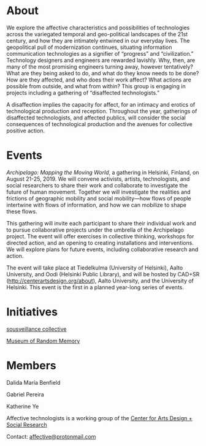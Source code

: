 # About

We explore the affective characteristics and possibilities of technologies across the variegated temporal and geo-political landscapes of the 21st century, and how they are intimately entwined in our everyday lives. The geopolitical pull of modernization continues, situating information communication technologies as a signifier of “progress” and “civilization.” Technology designers and engineers are rewarded lavishly. Why, then, are many of the most promising engineers turning away, however tentatively? What are they being asked to do, and what do they know needs to be done? How are they affected, and who does their work affect? What actions are possible from outside, and what from within? This group is engaging in projects including a gathering of “disaffected technologists.” 

A disaffection implies the capacity for affect, for an intimacy and erotics of technological production and reception. Throughout the year, gatherings of disaffected technologists, and affected publics, will consider the social consequences of technological production and the avenues for collective positive action.

# Events

_Archipelago: Mapping the Moving World_, a gathering in Helsinki, Finland, on August 21-25, 2019. We will convene activists, artists, technologists, and social researchers to share their work and collaborate to investigate the future of human movement. Together we will investigate the realities and frictions of geographic mobility and social mobility—how flows of people intertwine with flows of information, and how we can mobilize to shape these flows.

This gathering will invite each participant to share their individual work and to pursue collaborative projects under the umbrella of the Archipelago project. The event will offer exercises in collective thinking, workshops for directed action, and an opening to creating installations and interventions. We will explore plans for future events, including collaborative research and action.

The event will take place at Tiedelkulma (University of Helsinki), Aalto University, and Oodi (Helsinki Public Library), and will be hosted by CAD+SR (http://centerartsdesign.org/about), Aalto University, and the University of Helsinki. This event is the first in a planned year-long series of events. 

# Initiatives

[sousveillance collective](https://sousveillance-collective.github.io/)

[Museum of Random Memory](http://futuremaking.space/morm/)

# Members

Dalida María Benfield

Gabriel Pereira

Katherine Ye

Affective technologists is a working group of the [Center for Arts Design + Social Research](http://centerartsdesign.org/projects/AF%20FECTI%20NG%20%20%20%20%20%20%20%20TECHNOLOGIES%20)

Contact: affective@protonmail.com
